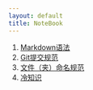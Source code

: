 ```yaml
---
layout: default
title: NoteBook
---
```


1. [Markdown语法](/docs/Markdown语法.md)
2. [Git提交规范](/docs/Git提交规范.md)
3. [文件（夹）命名规范](/docs/文件（夹）命名规范.md)
4. [冷知识](/docs/冷知识.md)
